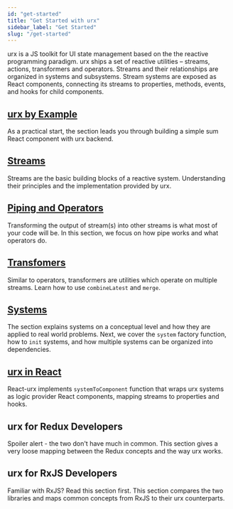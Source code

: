 ```yaml
---
id: "get-started"
title: "Get Started with urx"
sidebar_label: "Get Started"
slug: "/get-started"
---
```


<p className="lead">
urx is a JS toolkit for UI state management based on the the reactive programming paradigm.
urx ships a set of reactive utilities &ndash; streams, actions, transformers and operators. 
Streams and their relationships are organized in systems and subsystems. 
Stream systems are exposed as React components, connecting its streams 
to properties, methods, events, and hooks for child components. 
</p>

## [urx by Example](./urx-by-example)

As a practical start, the section leads you through building a simple sum React component with urx backend. 

## [Streams](api/modules/_urx_src_streams_)

Streams are the basic building blocks of a reactive system. Understanding their principles and the implementation provided by urx.

## [Piping and Operators](api/modules/_urx_src_pipe_)

Transforming the output of stream(s) into other streams is what most of your code will be. 
In this section, we focus on how pipe works and what operators do.

## [Transfomers](api/modules/_urx_src_transformers_)

Similar to operators, transformers are utilities which operate on multiple streams. Learn how to use `combineLatest` and `merge`.

## [Systems](api/modules/_urx_src_system_)

The section explains systems on a conceptual level and how they are applied to real world problems. 
Next, we cover the `system` factory function, how to `init` systems, 
and how multiple systems can be organized into dependencies.

## [urx in React](./urx-in-react)

React-urx implements `systemToComponent` function that wraps urx systems as logic provider React components, mapping streams to properties and hooks.

## urx for Redux Developers

Spoiler alert - the two don't have much in common. This section gives a very loose mapping between the Redux concepts and the way urx works.

## urx for RxJS Developers

Familiar with RxJS? Read this section first. This section compares the two libraries and maps common concepts from RxJS to their urx counterparts.
